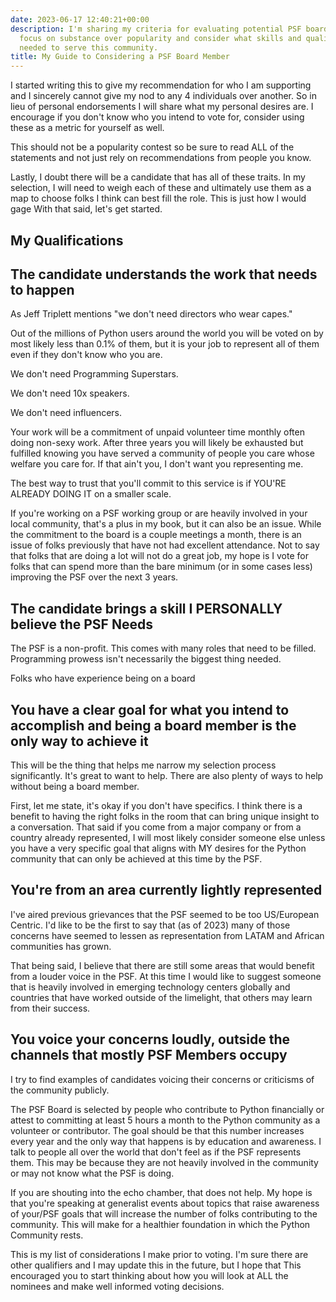 ```yaml
---
date: 2023-06-17 12:40:21+00:00
description: I'm sharing my criteria for evaluating potential PSF board members. Let's
  focus on substance over popularity and consider what skills and qualities are truly
  needed to serve this community.
title: My Guide to Considering a PSF Board Member
---
```


I started writing this to give my recommendation for who I am supporting and I sincerely cannot give my nod to any 4 individuals over another. So in lieu of personal endorsements I will share what my personal desires are. I encourage if you don't know who you intend to vote for, consider using these as a metric for yourself as well.

This should not be a popularity contest so be sure to read ALL of the statements and not just rely on recommendations from people you know.

Lastly, I doubt there will be a candidate that has all of these traits. In my selection, I will need to weigh each of these and ultimately use them as a map to choose folks I think can best fill the role. This is just how I would gage
With that said, let's get started.

My Qualifications
---
## The candidate understands the work that needs to happen

As Jeff Triplett mentions "we don't need directors who wear capes."

Out of the millions of Python users around the world you will be voted on by most likely less than 0.1% of them, but it is your job to represent all of them even if they don't know who you are.

We don't need Programming Superstars.

We don't need 10x speakers.

We don't need influencers.

Your work will be a commitment of unpaid volunteer time monthly often doing non-sexy work. After three years you will likely be exhausted but fulfilled knowing you have served a community of people you care whose welfare you care for. If that ain't you, I don't want you representing me.

The best way to trust that you'll commit to this service is if YOU'RE ALREADY DOING IT on a smaller scale.

If you're working on a PSF working group or are heavily involved in your local community, that's a plus in my book, but it can also be an issue. While the commitment to the board is a couple meetings a month, there is an issue of folks previously that have not had excellent attendance. Not to say that folks that are doing a lot will not do a great job, my hope is I vote for folks that can spend more than the bare minimum (or in some cases less) improving the PSF over the next 3 years.

## The candidate brings a skill I PERSONALLY believe the PSF Needs

The PSF is a non-profit. This comes with many roles that need to be filled. Programming prowess isn't necessarily the biggest thing needed.

Folks who have experience being on a board

## You have a clear goal for what you intend to accomplish and being a board member is the only way to achieve it

This will be the thing that helps me narrow my selection process significantly. It's great to want to help. There are also plenty of ways to help without being a board member.

First, let me state, it's okay if you don't have specifics. I think there is a benefit to having the right folks in the room that can bring unique insight to a conversation. That said if you come from a major company or from a country already represented, I will most likely consider someone else unless you have a very specific goal that aligns with MY desires for the Python community that can only be achieved at this time by the PSF.

## You're from an area currently lightly represented

I've aired previous grievances that the PSF seemed to be too US/European Centric. I'd like to be the first to say that (as of 2023) many of those concerns have seemed to lessen as representation from LATAM and African communities has grown.

That being said, I believe that there are still some areas that would benefit from a louder voice in the PSF. At this time I would like to suggest someone that is heavily involved in emerging technology centers globally and countries that have worked outside of the limelight, that others may learn from their success.

## You voice your concerns loudly, outside the channels that mostly PSF Members occupy

I try to find examples of candidates voicing their concerns or criticisms of the community publicly.

The PSF Board is selected by people who contribute to Python financially or attest to committing at least 5 hours a month to the Python community as a volunteer or contributor. The goal should be that this number increases every year and the only way that happens is by education and awareness. I talk to people all over the world that don't feel as if the PSF represents them. This may be because they are not heavily involved in the community or may not know what the PSF is doing.

If you are shouting into the echo chamber, that does not help. My hope is that you're speaking at generalist events about topics that raise awareness of your/PSF goals that will increase the number of folks contributing to the community. This will make for a healthier foundation in which the Python Community rests.

This is my list of considerations I make prior to voting. I'm sure there are other qualifiers and I may update this in the future, but I hope that This encouraged you to start thinking about how you will look at ALL the nominees and make well informed voting decisions.
